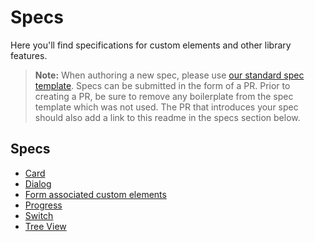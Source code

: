 # Specs

Here you'll find specifications for custom elements and other library features.

> **Note:** When authoring a new spec, please use [our standard spec template](./template.md). Specs can be submitted in the form of a PR. Prior to creating a PR, be sure to remove any boilerplate from the spec template which was not used. The PR that introduces your spec should also add a link to this readme in the specs section below.

## Specs
- [Card](./card/card.md)
- [Dialog](./dialog/dialog.md)
- [Form associated custom elements]("./form-associated-custom-element.md")
- [Progress](./progress.md)
- [Switch](./switch.md)
- [Tree View](./tree-view/tree-view.md)
